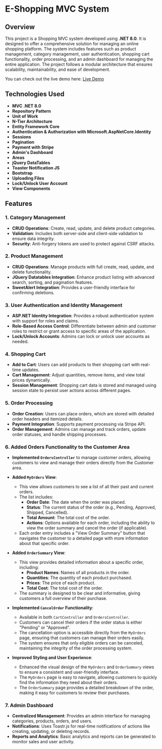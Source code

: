 # E-Shopping MVC System

## Overview
This project is a Shopping MVC system developed using **.NET 8.0**. It is designed to offer a comprehensive solution for managing an online shopping platform. The system includes features such as product management, category management, user authentication, shopping cart functionality, order processing, and an admin dashboard for managing the entire application. The project follows a modular architecture that ensures scalability, maintainability, and ease of development.

You can check out the live demo here: [Live Demo](http://palestine-shop.runasp.net)

## Technologies Used
- **MVC .NET 8.0**
- **Repository Pattern**
- **Unit of Work**
- **N-Tier Architecture**
- **Entity Framework Core**
- **Authentication & Authorization with Microsoft.AspNetCore.Identity**
- **Sessions**
- **Pagination**
- **Payment with Stripe**
- **Admin's Dashboard**
- **Areas**
- **jQuery DataTables**
- **Toaster Notification JS**
- **Bootstrap**
- **Uploading Files**
- **Lock/Unlock User Account**
- **View Components**

## Features

### 1. Category Management
- **CRUD Operations**: Create, read, update, and delete product categories.
- **Validation**: Includes both server-side and client-side validation to ensure data integrity.
- **Security**: Anti-forgery tokens are used to protect against CSRF attacks.

### 2. Product Management
- **CRUD Operations**: Manage products with full create, read, update, and delete functionality.
- **JQuery Datatables Integration**: Enhance product listing with advanced search, sorting, and pagination features.
- **SweetAlert Integration**: Provides a user-friendly interface for confirming deletions.

### 3. User Authentication and Identity Management
- **ASP.NET Identity Integration**: Provides a robust authentication system with support for roles and claims.
- **Role-Based Access Control**: Differentiate between admin and customer roles to restrict or grant access to specific areas of the application.
- **Lock/Unlock Accounts**: Admins can lock or unlock user accounts as needed.

### 4. Shopping Cart
- **Add to Cart**: Users can add products to their shopping cart with real-time updates.
- **Cart Management**: Adjust quantities, remove items, and view total prices dynamically.
- **Session Management**: Shopping cart data is stored and managed using session state to persist user actions across different pages.

### 5. Order Processing
- **Order Creation**: Users can place orders, which are stored with detailed order headers and itemized details.
- **Payment Integration**: Supports payment processing via Stripe API.
- **Order Management**: Admins can manage and track orders, update order statuses, and handle shipping processes.

### 6. Added Orders Functionality to the Customer Area
- **Implemented `OrdersController`** to manage customer orders, allowing customers to view and manage their orders directly from the Customer area.

- **Added `MyOrders` View**:
  - This view allows customers to see a list of all their past and current orders.
  - The list includes:
    - **Order Date**: The date when the order was placed.
    - **Status**: The current status of the order (e.g., Pending, Approved, Shipped, Cancelled).
    - **Total Amount**: The total cost of the order.
    - **Actions**: Options available for each order, including the ability to view the order summary and cancel the order (if applicable).
  - Each order entry includes a "View Order Summary" button that navigates the customer to a detailed page with more information about that specific order.

- **Added `OrderSummary` View**:
  - This view provides detailed information about a specific order, including:
    - **Product Names**: Names of all products in the order.
    - **Quantities**: The quantity of each product purchased.
    - **Prices**: The price of each product.
    - **Total Cost**: The total cost of the order.
  - The summary is designed to be clear and informative, giving customers a full overview of their purchase.

- **Implemented `CancelOrder` Functionality**:
  - Available in both `CartController` and `OrdersController`.
  - Customers can cancel their orders if the order status is either "Pending" or "Approved".
  - The cancellation option is accessible directly from the `MyOrders` page, ensuring that customers can manage their orders easily.
  - The system ensures that only eligible orders can be canceled, maintaining the integrity of the order processing system.

- **Improved Styling and User Experience**:
  - Enhanced the visual design of the `MyOrders` and `OrderSummary` views to ensure a consistent and user-friendly interface.
  - The `MyOrders` page is easy to navigate, allowing customers to quickly find the information they need about their orders.
  - The `OrderSummary` page provides a detailed breakdown of the order, making it easy for customers to review their purchases.

### 7. Admin Dashboard
- **Centralized Management**: Provides an admin interface for managing categories, products, orders, and users.
- **Notifications**: Uses Toastr.js for real-time notifications of actions like creating, updating, or deleting records.
- **Reports and Analytics**: Basic analytics and reports can be generated to monitor sales and user activity.




